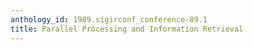 ```yaml
---
anthology_id: 1989.sigirconf_conference-89.1
title: Parallel Processing and Information Retrieval
---
```

